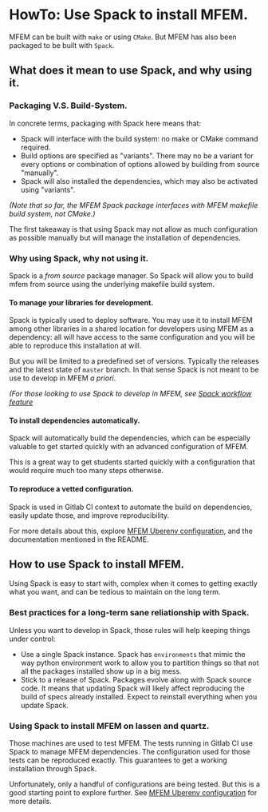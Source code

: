 # HowTo: Use Spack to install MFEM.

MFEM can be built with `make` or using `CMake`. But MFEM has also been packaged to be built with `Spack`.

## What does it mean to use Spack, and why using it.

### Packaging V.S. Build-System.

In concrete terms, packaging with Spack here means that:

* Spack will interface with the build system: no make or CMake command required.
* Build options are specified as "variants". There may no be a variant for every options or combination of options allowed by building from source "manually".
* Spack will also installed the dependencies, which may also be activated using "variants".

_(Note that so far, the MFEM Spack package interfaces with MFEM makefile build system, not CMake.)_

The first takeaway is that using Spack may not allow as much configuration as possible manually but will manage the installation of dependencies.

### Why using Spack, why not using it.

Spack is a *from source* package manager. So Spack will allow you to build mfem from source using the underlying makefile build system.

#### To manage your libraries for development.

Spack is typically used to deploy software. You may use it to install MFEM among other libraries in a shared location for developers using MFEM as a dependency: all will have access to the same configuration and you will be able to reproduce this installation at will.

But you will be limited to a predefined set of versions. Typically the releases and the latest state of `master` branch. In that sense Spack is not meant to be use to develop in MFEM *a priori*.

_(For those looking to use Spack to develop in MFEM, see [Spack workflow feature](https://spack-tutorial.readthedocs.io/en/latest/tutorial_developer_workflows.html)_

#### To install dependencies automatically.

Spack will automatically build the dependencies, which can be especially valuable to get started quickly with an advanced configuration of MFEM.

This is a great way to get students started quickly with a configuration that would require much too many steps otherwise.

#### To reproduce a vetted configuration.

Spack is used in Gitlab CI context to automate the build on dependencies, easily update those, and improve reproducibility.

For more details about this, explore [MFEM Uberenv configuration](https://github.com/mfem/mfem-uberenv), and the documentation mentioned in the README.


## How to use Spack to install MFEM.

Using Spack is easy to start with, complex when it comes to getting exactly what you want, and can be tedious to maintain on the long term.

### Best practices for a long-term sane reliationship with Spack.

Unless you want to develop in Spack, those rules will help keeping things under control:

* Use a single Spack instance. Spack has `environments` that mimic the way python environment work to allow you to partition things so that not all the packages installed show up in a big mess.
* Stick to a release of Spack. Packages evolve along with Spack source code. It means that updating Spack will likely affect reproducing the build of specs already installed. Expect to reinstall everything when you update Spack.

### Using Spack to install MFEM on lassen and quartz.

Those machines are used to test MFEM. The tests running in Gitlab CI use Spack to manage MFEM dependencies. The configuration used for those tests can be reproduced exactly. This guarantees to get a working installation through Spack.

Unfortunately, only a handful of configurations are being tested. But this is a good starting point to explore further. See [MFEM Uberenv configuration](https://github.com/mfem/mfem-uberenv) for more details.
